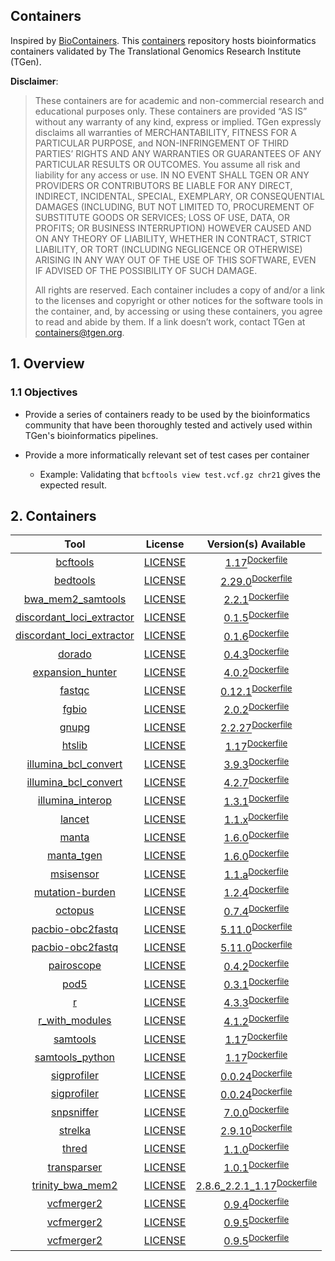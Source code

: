 Containers
--------
Inspired by [BioContainers](https://github.com/BioContainers/containers). This [containers](https://github.com/tgen/containers) repository hosts bioinformatics
containers validated by The Translational Genomics Research Institute (TGen).

__Disclaimer__: 
> These containers are for academic and non-commercial research and educational purposes only. These containers are provided “AS IS” without any warranty of any
kind, express or implied. TGen expressly disclaims all warranties of MERCHANTABILITY, FITNESS FOR A PARTICULAR PURPOSE, and NON-INFRINGEMENT OF THIRD PARTIES’ RIGHTS AND ANY 
WARRANTIES OR GUARANTEES OF ANY PARTICULAR RESULTS OR OUTCOMES. You assume all risk and liability for any access or use. IN NO EVENT SHALL TGEN OR ANY PROVIDERS OR CONTRIBUTORS 
BE LIABLE FOR ANY DIRECT, INDIRECT, INCIDENTAL, SPECIAL, EXEMPLARY, OR CONSEQUENTIAL DAMAGES (INCLUDING, BUT NOT LIMITED TO, PROCUREMENT OF SUBSTITUTE GOODS OR SERVICES; LOSS 
OF USE, DATA, OR PROFITS; OR BUSINESS INTERRUPTION) HOWEVER CAUSED AND ON ANY THEORY OF LIABILITY, WHETHER IN CONTRACT, STRICT LIABILITY, OR TORT (INCLUDING NEGLIGENCE OR OTHERWISE)
ARISING IN ANY WAY OUT OF THE USE OF THIS SOFTWARE, EVEN IF ADVISED OF THE POSSIBILITY OF SUCH DAMAGE.
> 
> All rights are reserved. Each container includes a copy of and/or a link to the licenses and copyright or other notices for the software tools in the container, and, by accessing
or using these containers, you agree to read and abide by them. If a link doesn’t work, contact TGen at containers@tgen.org.

## 1. Overview

### 1.1 Objectives

* Provide a series of containers ready to be used by the bioinformatics community that have been thoroughly tested and actively used within TGen's bioinformatics pipelines.

* Provide a more informatically relevant set of test cases per container
  * Example: Validating that `bcftools view test.vcf.gz chr21` gives the expected result.


## 2. Containers
| Tool | License | Version(s) Available |
| :---: | :---: | :---: |
| [bcftools](https://github.com/samtools/bcftools) | [LICENSE](https://github.com/samtools/bcftools/blob/1.17/LICENSE) | [1.17](https://ghcr.io/tgen/containers/bcftools)<sup>[Dockerfile](https://github.com/tgen/containers/blob/dev/bcftools/1.17-23080313/Dockerfile)</sup> |
| [bedtools](https://github.com/arq5x/bedtools2) | [LICENSE](https://github.com/arq5x/bedtools2/blob/v2.29.0/LICENSE) | [2.29.0](https://ghcr.io/tgen/containers/bedtools)<sup>[Dockerfile](https://github.com/tgen/containers/blob/dev/bedtools/2.29.0-23080313/Dockerfile)</sup> |
| [bwa_mem2_samtools](https://github.com/bwa-mem2/bwa-mem2) | [LICENSE](https://github.com/bwa-mem2/bwa-mem2/blob/v2.2.1/LICENSE) | [2.2.1](https://ghcr.io/tgen/containers/bwa_mem2_samtools)<sup>[Dockerfile](https://github.com/tgen/containers/blob/dev/bwa_mem2_samtools/2.2.1-23080315/Dockerfile)</sup> |
| [discordant_loci_extractor](https://github.com/tgen/Discordant_Loci_Extractor) | [LICENSE](https://github.com/tgen/Discordant_Loci_Extractor/blob/main/LICENSE) | [0.1.5](https://ghcr.io/tgen/containers/discordant_loci_extractor)<sup>[Dockerfile](https://github.com/tgen/containers/blob/dev/discordant_loci_extractor/0.1.5-23080815/Dockerfile)</sup> |
| [discordant_loci_extractor](https://github.com/tgen/Discordant_Loci_Extractor) | [LICENSE](https://github.com/tgen/Discordant_Loci_Extractor/blob/main/LICENSE) | [0.1.6](https://ghcr.io/tgen/containers/discordant_loci_extractor)<sup>[Dockerfile](https://github.com/tgen/containers/blob/dev/discordant_loci_extractor/0.1.6-24031215/Dockerfile)</sup> |
| [dorado](https://github.com/nanoporetech/dorado) | [LICENSE](https://github.com/nanoporetech/dorado/blob/v0.4.3/LICENCE.txt) | [0.4.3](https://ghcr.io/tgen/containers/dorado)<sup>[Dockerfile](https://github.com/tgen/containers/blob/dev/dorado/0.4.3-23112114/Dockerfile)</sup> |
| [expansion_hunter](https://github.com/Illumina/ExpansionHunter) | [LICENSE](https://github.com/Illumina/ExpansionHunter/blob/v4.0.2/LICENSE.txt) | [4.0.2](https://ghcr.io/tgen/containers/expansion_hunter)<sup>[Dockerfile](https://github.com/tgen/containers/blob/dev/expansion_hunter/4.0.2-23080316/Dockerfile)</sup> |
| [fastqc](https://github.com/s-andrews/FastQC/releases/tag/v0.12.1) | [LICENSE](https://github.com/s-andrews/FastQC/blob/v0.12.1/LICENSE.txt) | [0.12.1](https://ghcr.io/tgen/containers/fastqc)<sup>[Dockerfile](https://github.com/tgen/containers/blob/dev/fastqc/0.12.1-24041010/Dockerfile)</sup> |
| [fgbio](https://github.com/fulcrumgenomics/fgbio) | [LICENSE](https://github.com/fulcrumgenomics/fgbio/blob/2.0.2/LICENSE) | [2.0.2](https://ghcr.io/tgen/containers/fgbio)<sup>[Dockerfile](https://github.com/tgen/containers/blob/dev/fgbio/2.0.2-23082819/Dockerfile)</sup> |
| [gnupg](https://gnupg.org) | [LICENSE](https://gnupg.org/documentation/manuals/gnupg/Copying.html) | [2.2.27](https://ghcr.io/tgen/containers/gnupg)<sup>[Dockerfile](https://github.com/tgen/containers/blob/dev/gnupg/2.2.27-7846/Dockerfile)</sup> |
| [htslib](https://github.com/samtools/htslib) | [LICENSE](https://github.com/samtools/htslib/blob/1.17/LICENSE) | [1.17](https://ghcr.io/tgen/containers/htslib)<sup>[Dockerfile](https://github.com/tgen/containers/blob/dev/htslib/1.17-23080709/Dockerfile)</sup> |
| [illumina_bcl_convert](https://support.illumina.com/sequencing/sequencing_software/bcl-convert.html) | [LICENSE](https://www.illumina.com/company/legal.html) | [3.9.3](https://ghcr.io/tgen/containers/illumina_bcl_convert)<sup>[Dockerfile](https://github.com/tgen/containers/blob/dev/illumina_bcl_convert/3.9.3-24050708/Dockerfile)</sup> |
| [illumina_bcl_convert](https://support.illumina.com/sequencing/sequencing_software/bcl-convert.html) | [LICENSE](https://www.illumina.com/company/legal.html) | [4.2.7](https://ghcr.io/tgen/containers/illumina_bcl_convert)<sup>[Dockerfile](https://github.com/tgen/containers/blob/dev/illumina_bcl_convert/4.2.7-24041010/Dockerfile)</sup> |
| [illumina_interop]( https://github.com/Illumina/interop/releases/tag/v1.3.1) | [LICENSE]( https://github.com/Illumina/interop/blob/v1.3.1/LICENSE) | [1.3.1](https://ghcr.io/tgen/containers/illumina_interop)<sup>[Dockerfile](https://github.com/tgen/containers/blob/dev/illumina_interop/1.3.1-24050708/Dockerfile)</sup> |
| [lancet](https://github.com/nygenome/lancet) | [LICENSE](https://github.com/nygenome/lancet/blob/v1.1.x/LICENSE.txt) | [1.1.x](https://ghcr.io/tgen/containers/lancet)<sup>[Dockerfile](https://github.com/tgen/containers/blob/dev/lancet/1.1.x-23080709/Dockerfile)</sup> |
| [manta](https://github.com/Illumina/manta) | [LICENSE](https://github.com/Illumina/manta/blob/v1.6.0/LICENSE.txt) | [1.6.0](https://ghcr.io/tgen/containers/manta)<sup>[Dockerfile](https://github.com/tgen/containers/blob/dev/manta/1.6.0-23082819/Dockerfile)</sup> |
| [manta_tgen](https://github.com/tgen/manta) | [LICENSE](https://github.com/tgen/manta/blob/v1.6.0/LICENSE.txt) | [1.6.0](https://ghcr.io/tgen/containers/manta_tgen)<sup>[Dockerfile](https://github.com/tgen/containers/blob/dev/manta_tgen/1.6.0-23082819/Dockerfile)</sup> |
| [msisensor](https://github.com/xjtu-omics/msisensor-pro) | [LICENSE](https://github.com/xjtu-omics/msisensor-pro/blob/master/LICENSE) | [1.1.a](https://ghcr.io/tgen/containers/msisensor)<sup>[Dockerfile](https://github.com/tgen/containers/blob/dev/msisensor/1.1.a-23080815/Dockerfile)</sup> |
| [mutation-burden](https://github.com/tgen/tgen_mutation_burden) | [LICENSE](https://github.com/tgen/tgen_mutation_burden/blob/master/LICENSE) | [1.2.4](https://ghcr.io/tgen/containers/mutation-burden)<sup>[Dockerfile](https://github.com/tgen/containers/blob/dev/mutation-burden/1.2.4-23080815/Dockerfile)</sup> |
| [octopus](https://github.com/luntergroup/octopus) | [LICENSE](https://github.com/luntergroup/octopus/blob/v0.7.4/LICENSE) | [0.7.4](https://ghcr.io/tgen/containers/octopus)<sup>[Dockerfile](https://github.com/tgen/containers/blob/dev/octopus/0.7.4-23080809/Dockerfile)</sup> |
| [pacbio-obc2fastq](https://www.pacb.com/onso/software-downloads) | [LICENSE](https://www.pacb.com/legal-and-trademarks/terms-and-conditions-of-sale) | [5.11.0](https://ghcr.io/tgen/containers/pacbio-obc2fastq)<sup>[Dockerfile](https://github.com/tgen/containers/blob/dev/pacbio-obc2fastq/5.11.0-24041010/Dockerfile)</sup> |
| [pacbio-obc2fastq](https://www.pacb.com/onso/software-downloads) | [LICENSE](https://www.pacb.com/legal-and-trademarks/terms-and-conditions-of-sale) | [5.11.0](https://ghcr.io/tgen/containers/pacbio-obc2fastq)<sup>[Dockerfile](https://github.com/tgen/containers/blob/dev/pacbio-obc2fastq/6.0-7862/Dockerfile)</sup> |
| [pairoscope](https://github.com/genome/pairoscope) | [LICENSE](None) | [0.4.2](https://ghcr.io/tgen/containers/pairoscope)<sup>[Dockerfile](https://github.com/tgen/containers/blob/dev/pairoscope/0.4.2-23082813/Dockerfile)</sup> |
| [pod5](https://github.com/nanoporetech/pod5-file-format) | [LICENSE](https://github.com/nanoporetech/pod5-file-format/blob/master/LICENSE.md) | [0.3.1](https://ghcr.io/tgen/containers/pod5)<sup>[Dockerfile](https://github.com/tgen/containers/blob/dev/pod5/0.3.1-23112114/Dockerfile)</sup> |
| [r](https://www.r-project.org/) | [LICENSE](https://www.gnu.org/licenses/old-licenses/gpl-2.0.html) | [4.3.3](https://ghcr.io/tgen/containers/r)<sup>[Dockerfile](https://github.com/tgen/containers/blob/dev/r/4.3.3-24040911/Dockerfile)</sup> |
| [r_with_modules](https://www.r-project.org/) | [LICENSE](https://www.r-project.org/COPYING) | [4.1.2](https://ghcr.io/tgen/containers/r_with_modules)<sup>[Dockerfile](https://github.com/tgen/containers/blob/dev/r_with_modules/4.1.2-23080815/Dockerfile)</sup> |
| [samtools](https://github.com/samtools/samtools) | [LICENSE](https://github.com/samtools/samtools/blob/1.17/LICENSE) | [1.17](https://ghcr.io/tgen/containers/samtools)<sup>[Dockerfile](https://github.com/tgen/containers/blob/dev/samtools/1.17-23080815/Dockerfile)</sup> |
| [samtools_python](https://github.com/samtools/samtools) | [LICENSE](https://github.com/samtools/samtools/blob/1.17/LICENSE) | [1.17](https://ghcr.io/tgen/containers/samtools_python)<sup>[Dockerfile](https://github.com/tgen/containers/blob/dev/samtools_python/1.17-3.7.16-23082819/Dockerfile)</sup> |
| [sigprofiler](https://github.com/AlexandrovLab/SigProfilerAssignment) | [LICENSE](https://github.com/AlexandrovLab/SigProfilerAssignment/blob/main/LICENSE.txt) | [0.0.24](https://ghcr.io/tgen/containers/sigprofiler)<sup>[Dockerfile](https://github.com/tgen/containers/blob/dev/sigprofiler/0.0.24-23080710/Dockerfile)</sup> |
| [sigprofiler](https://github.com/AlexandrovLab/SigProfilerAssignment) | [LICENSE](https://github.com/AlexandrovLab/SigProfilerAssignment/blob/main/LICENSE.txt) | [0.0.24](https://ghcr.io/tgen/containers/sigprofiler)<sup>[Dockerfile](https://github.com/tgen/containers/blob/dev/sigprofiler/0.0.24-24030411/Dockerfile)</sup> |
| [snpsniffer](https://github.com/tgen/snpSniffer) | [LICENSE](https://github.com/tgen/snpSniffer/blob/v7.0.0/LICENSE) | [7.0.0](https://ghcr.io/tgen/containers/snpsniffer)<sup>[Dockerfile](https://github.com/tgen/containers/blob/dev/snpsniffer/7.0.0-23080810/Dockerfile)</sup> |
| [strelka](https://github.com/Illumina/strelka) | [LICENSE](https://github.com/Illumina/strelka/blob/v2.9.10/LICENSE.txt) | [2.9.10](https://ghcr.io/tgen/containers/strelka)<sup>[Dockerfile](https://github.com/tgen/containers/blob/dev/strelka/2.9.10-23080711/Dockerfile)</sup> |
| [thred](https://github.com/tgen/tHReD) | [LICENSE](https://github.com/tgen/tHReD/blob/main/LICENSE) | [1.1.0](https://ghcr.io/tgen/containers/thred)<sup>[Dockerfile](https://github.com/tgen/containers/blob/dev/thred/1.1.0-23080712/Dockerfile)</sup> |
| [transparser](https://github.com/tgen/transParser) | [LICENSE](https://github.com/tgen/transParser/blob/master/LICENSE) | [1.0.1](https://ghcr.io/tgen/containers/transparser)<sup>[Dockerfile](https://github.com/tgen/containers/blob/dev/transparser/1.0.1-23080810/Dockerfile)</sup> |
| [trinity_bwa_mem2](https://github.com/trinityrnaseq/trinityrnaseq) | [LICENSE](https://github.com/trinityrnaseq/trinityrnaseq/blob/v2.8.6/LICENSE) | [2.8.6_2.2.1_1.17](https://ghcr.io/tgen/containers/trinity_bwa_mem2)<sup>[Dockerfile](https://github.com/tgen/containers/blob/dev/trinity_bwa_mem2/2.8.6-23082819/Dockerfile)</sup> |
| [vcfmerger2](https://github.com/tgen/vcfMerger2) | [LICENSE](https://github.com/tgen/vcfMerger2/blob/v0.9.4/LICENSE.md) | [0.9.4](https://ghcr.io/tgen/containers/vcfmerger2)<sup>[Dockerfile](https://github.com/tgen/containers/blob/dev/vcfmerger2/0.9.4-23080809/Dockerfile)</sup> |
| [vcfmerger2](https://github.com/tgen/vcfMerger2) | [LICENSE](https://github.com/tgen/vcfMerger2/blob/v0.9.5/LICENSE.md) | [0.9.5](https://ghcr.io/tgen/containers/vcfmerger2)<sup>[Dockerfile](https://github.com/tgen/containers/blob/dev/vcfmerger2/0.9.5-23090616/Dockerfile)</sup> |
| [vcfmerger2](https://github.com/tgen/vcfMerger2) | [LICENSE](https://github.com/tgen/vcfMerger2/blob/v0.9.5/LICENSE.md) | [0.9.5](https://ghcr.io/tgen/containers/vcfmerger2)<sup>[Dockerfile](https://github.com/tgen/containers/blob/dev/vcfmerger2/0.9.5-23090712/Dockerfile)</sup> |
